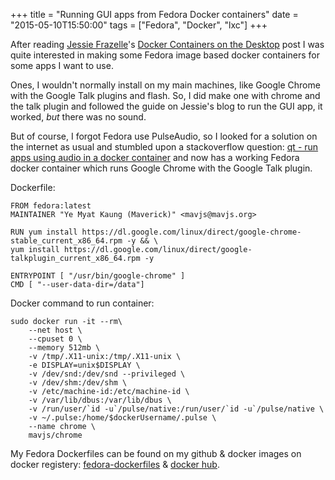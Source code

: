 +++
title = "Running GUI apps from Fedora Docker containers"
date = "2015-05-10T15:50:00"
tags = ["Fedora", "Docker", "lxc"]
+++

After reading [Jessie Frazelle](https://twitter.com/jessfraz)'s [Docker Containers on the Desktop](https://blog.jessfraz.com/post/docker-containers-on-the-desktop) post I was quite interested in making some Fedora image based docker containers for some apps I want to use.<!--more-->

Ones, I wouldn't normally install on my main machines, like Google Chrome with the Google Talk plugins and flash. So, I did make one with chrome and the talk plugin and followed the guide on Jessie's blog to run the GUI app, it worked, *but* there was no sound.

But of course, I forgot Fedora use PulseAudio, so I looked for a solution on the internet as usual and stumbled upon a stackoverflow question: [qt - run apps using audio in a docker container](https://stackoverflow.com/questions/28985714/run-apps-using-audio-in-a-docker-container) and now has a working Fedora docker container which runs Google Chrome with the Google Talk plugin.

Dockerfile:

    FROM fedora:latest
    MAINTAINER "Ye Myat Kaung (Maverick)" <mavjs@mavjs.org>

    RUN yum install https://dl.google.com/linux/direct/google-chrome-stable_current_x86_64.rpm -y && \
    yum install https://dl.google.com/linux/direct/google-talkplugin_current_x86_64.rpm -y

    ENTRYPOINT [ "/usr/bin/google-chrome" ]
    CMD [ "--user-data-dir=/data"] 

Docker command to run container:

    sudo docker run -it --rm\
        --net host \
        --cpuset 0 \
        --memory 512mb \
        -v /tmp/.X11-unix:/tmp/.X11-unix \
        -e DISPLAY=unix$DISPLAY \
        -v /dev/snd:/dev/snd --privileged \
        -v /dev/shm:/dev/shm \
        -v /etc/machine-id:/etc/machine-id \
        -v /var/lib/dbus:/var/lib/dbus \
        -v /run/user/`id -u`/pulse/native:/run/user/`id -u`/pulse/native \
        -v ~/.pulse:/home/$dockerUsername/.pulse \
        --name chrome \
        mavjs/chrome

My Fedora Dockerfiles can be found on my github & docker images on docker registery: [fedora-dockerfiles](https://github.com/mavjs/fedora-dockerfiles) & [docker hub](https://hub.docker.com).
